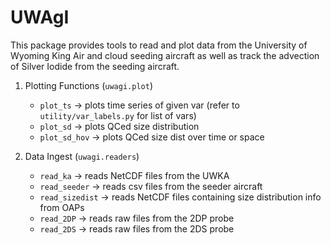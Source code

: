 # UWAgI
This package provides tools to read and plot data from the University of Wyoming King Air and cloud seeding aircraft as well as track the advection of Silver Iodide from the seeding aircraft.

1. Plotting Functions (`uwagi.plot`)
   - `plot_ts` -> plots time series of given var (refer to `utility/var_labels.py` for list of vars)
   - `plot_sd` -> plots QCed size distribution
   - `plot_sd_hov` -> plots QCed size dist over time or space
   
2. Data Ingest (`uwagi.readers`)
   - `read_ka` -> reads NetCDF files from the UWKA
   - `read_seeder` -> reads csv files from the seeder aircraft
   - `read_sizedist` -> reads NetCDF files containing size distribution info from OAPs
   - `read_2DP` -> reads raw files from the 2DP probe
   - `read_2DS` -> reads raw files from the 2DS probe
   
